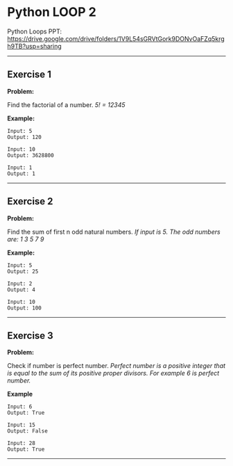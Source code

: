 # Python LOOP 2

Python Loops PPT:
[https://drive.google.com/drive/folders/1V9L54sGRVtGork9DONvOaFZq5krgh9TB?usp=sharing
](https://docs.google.com/presentation/d/1cRZd43s_xyNBLZ6vgFiUILPUMMtWDtBO/edit?usp=sharing&ouid=118175980541210638913&rtpof=true&sd=true)

---

## Exercise 1

**Problem:**

Find the factorial of a number. _5! = 1*2*3*4*5_

**Example:**

	Input: 5
	Output: 120
 
 	Input: 10
	Output: 3628800
 
  	Input: 1
	Output: 1

---

## Exercise 2

**Problem:**

Find the sum of first n odd natural numbers.
_If input is 5. The odd numbers are: 1 3 5 7 9_

**Example:**

	Input: 5
	Output: 25
 
 	Input: 2
	Output: 4
 
  	Input: 10
	Output: 100


---

## Exercise 3

**Problem:**

Check if number is perfect number.
_Perfect number is a positive integer that is equal to the sum of its positive proper divisors._
_For example 6 is perfect number._

**Example**

 	Input: 6
  	Output: True
 
  	Input: 15
  	Output: False
 
  	Input: 28
  	Output: True
---

